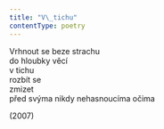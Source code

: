 ```yaml
---
title: "V\_tichu"
contentType: poetry
---
```


<section>

Vrhnout se beze strachu  
do hloubky věcí  
v tichu  
rozbít se  
zmizet  
před svýma nikdy nehasnoucíma očima

</section>

<section>

(2007)

</section>
